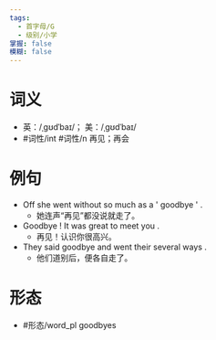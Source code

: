 ```yaml
---
tags:
  - 首字母/G
  - 级别/小学
掌握: false
模糊: false
---
```

# 词义
- 英：/ˌɡʊdˈbaɪ/； 美：/ˌɡʊdˈbaɪ/
- #词性/int #词性/n  再见；再会
# 例句
- Off she went without so much as a ' goodbye ' .
	- 她连声“再见”都没说就走了。
- Goodbye ! It was great to meet you .
	- 再见！认识你很高兴。
- They said goodbye and went their several ways .
	- 他们道别后，便各自走了。
# 形态
- #形态/word_pl goodbyes
